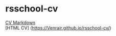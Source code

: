# rsschool-cv
[CV Markdown](https://Venrair.github.io/rsschool-cv/cv)  
[HTML CV] (https://Venrair.github.io/rsschool-cv/)